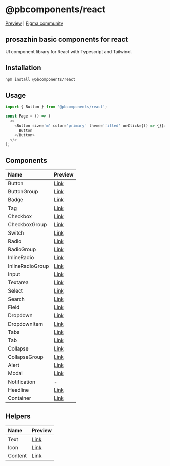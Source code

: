 # @pbcomponents/react

[Preview](https://pbcomponents-react.vercel.app/?path=/docs/intro--docs) | [Figma community](https://www.figma.com/community/file/1214486013859546496/pbcomponents)

## prosazhin basic components for react

UI component library for React with Typescript and Tailwind.

## Installation

```bash
npm install @pbcomponents/react
```

## Usage

```javascript
import { Button } from '@pbcomponents/react';

const Page = () => (
  <>
    <Button size='m' color='primary' theme='filled' onClick={() => {}}>
      Button
    </Button>
  </>
);
```

## Components

| Name             | Preview                                                                                                  |
| :--------------- | :------------------------------------------------------------------------------------------------------- |
| Button           | [Link](https://pbcomponents-react.vercel.app/?path=/docs/components-button-button--docs)                 |
| ButtonGroup      | [Link](https://pbcomponents-react.vercel.app/?path=/docs/components-button-buttongroup--docs)            |
| Badge            | [Link](https://pbcomponents-react.vercel.app/?path=/docs/components-badge--docs)                         |
| Tag              | [Link](https://pbcomponents-react.vercel.app/?path=/docs/components-tag--docs)                           |
| Checkbox         | [Link](https://pbcomponents-react.vercel.app/?path=/docs/components-checkbox-checkbox--docs)             |
| CheckboxGroup    | [Link](https://pbcomponents-react.vercel.app/?path=/docs/components-checkbox-checkboxgroup--docs)        |
| Switch           | [Link](https://pbcomponents-react.vercel.app/?path=/docs/components-checkbox-switch--docs)               |
| Radio            | [Link](https://pbcomponents-react.vercel.app/?path=/docs/components-radio-radio--docs)                   |
| RadioGroup       | [Link](https://pbcomponents-react.vercel.app/?path=/docs/components-radio-radiogroup--docs)              |
| InlineRadio      | [Link](https://pbcomponents-react.vercel.app/?path=/docs/components-inline-radio-inlineradio--docs)      |
| InlineRadioGroup | [Link](https://pbcomponents-react.vercel.app/?path=/docs/components-inline-radio-inlineradiogroup--docs) |
| Input            | [Link](https://pbcomponents-react.vercel.app/?path=/docs/components-field-input--docs)                   |
| Textarea         | [Link](https://pbcomponents-react.vercel.app/?path=/docs/components-field-textarea--docs)                |
| Select           | [Link](https://pbcomponents-react.vercel.app/?path=/docs/components-field-select--docs)                  |
| Search           | [Link](https://pbcomponents-react.vercel.app/?path=/docs/components-field-search--docs)                  |
| Field            | [Link](https://pbcomponents-react.vercel.app/?path=/docs/components-field-field--docs)                   |
| Dropdown         | [Link](https://pbcomponents-react.vercel.app/?path=/docs/components-dropdown-dropdown--docs)             |
| DropdownItem     | [Link](https://pbcomponents-react.vercel.app/?path=/docs/components-dropdown-dropdownitem--docs)         |
| Tabs             | [Link](https://pbcomponents-react.vercel.app/?path=/docs/components-tabs-tabs--docs)                     |
| Tab              | [Link](https://pbcomponents-react.vercel.app/?path=/docs/components-tabs-tab--docs)                      |
| Collapse         | [Link](https://pbcomponents-react.vercel.app/?path=/docs/components-collapse-collapse--docs)             |
| CollapseGroup    | [Link](https://pbcomponents-react.vercel.app/?path=/docs/components-collapse-collapsegroup--docs)        |
| Alert            | [Link](https://pbcomponents-react.vercel.app/?path=/docs/components-alert--docs)                         |
| Modal            | [Link](https://pbcomponents-react.vercel.app/?path=/docs/components-modal--docs)                         |
| Notification     | -                                                                                                        |
| Headline         | [Link](https://pbcomponents-react.vercel.app/?path=/docs/components-headline--docs)                      |
| Container        | [Link](https://pbcomponents-react.vercel.app/?path=/docs/components-container--docs)                     |

## Helpers

| Name    | Preview                                                                         |
| :------ | :------------------------------------------------------------------------------ |
| Text    | [Link](https://pbcomponents-react.vercel.app/?path=/docs/helpers-text--docs)    |
| Icon    | [Link](https://pbcomponents-react.vercel.app/?path=/docs/helpers-icon--docs)    |
| Content | [Link](https://pbcomponents-react.vercel.app/?path=/docs/helpers-content--docs) |
